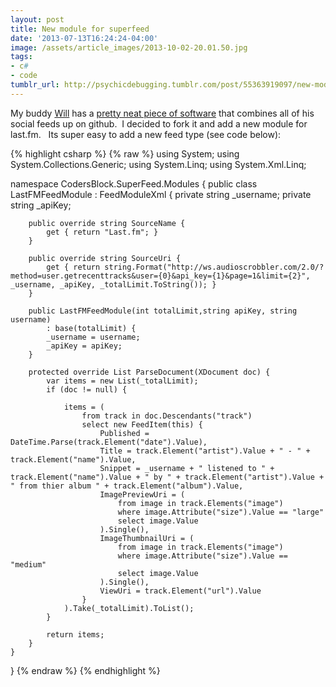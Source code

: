 ```yaml
---
layout: post
title: New module for superfeed
date: '2013-07-13T16:24:24-04:00'
image: /assets/article_images/2013-10-02-20.01.50.jpg
tags:
- c#
- code
tumblr_url: http://psychicdebugging.tumblr.com/post/55363919097/new-module-for-superfeed
---
```

My buddy [Will](http://codersblock.com/) has a [pretty neat piece of software](https://github.com/lonekorean/super-feed) that combines
all of his social feeds up on github.  I decided to fork it and add a new module for last.fm.  
Its super easy to add a new feed type (see code below):

{% highlight csharp %}
{% raw %} 
using System;
using System.Collections.Generic;
using System.Linq;
using System.Xml.Linq;

namespace CodersBlock.SuperFeed.Modules {
    public class LastFMFeedModule : FeedModuleXml {
        private string _username;
        private string _apiKey;

        public override string SourceName {
            get { return "Last.fm"; }
        }

        public override string SourceUri {
            get { return string.Format("http://ws.audioscrobbler.com/2.0/?method=user.getrecenttracks&user={0}&api_key={1}&page=1&limit={2}", _username, _apiKey, _totalLimit.ToString()); }
        }

        public LastFMFeedModule(int totalLimit,string apiKey, string username)
            : base(totalLimit) {
            _username = username;
            _apiKey = apiKey;
        }

        protected override List ParseDocument(XDocument doc) {
            var items = new List(_totalLimit);
            if (doc != null) {

                items = (
                    from track in doc.Descendants("track")
                    select new FeedItem(this) {
                        Published = DateTime.Parse(track.Element("date").Value),
                        Title = track.Element("artist").Value + " - " + track.Element("name").Value,
                        Snippet = _username + " listened to " + track.Element("name").Value + " by " + track.Element("artist").Value + " from thier album " + track.Element("album").Value,
                        ImagePreviewUri = (
                            from image in track.Elements("image")
                            where image.Attribute("size").Value == "large"
                            select image.Value
                        ).Single(),
                        ImageThumbnailUri = (
                            from image in track.Elements("image")
                            where image.Attribute("size").Value == "medium"
                            select image.Value
                        ).Single(),
                        ViewUri = track.Element("url").Value
                    }
                ).Take(_totalLimit).ToList();
            }

            return items;
        }
    }
}
{% endraw %}
{% endhighlight %}